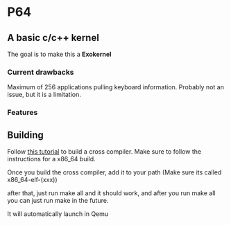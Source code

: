 # P64

## A basic c/c++ kernel

The goal is to make this a **Exokernel**

### Current drawbacks

Maximum of 256 applications pulling keyboard information. Probably not an issue, but it is a limitation.

### Features

## Building

Follow [this tutorial](wiki.osdev.org/GCC_Cross-Compiler) to build a cross compiler. Make sure to follow the instructions for a x86_64 build.

Once you build the cross compiler, add it to your path (Make sure its called x86_64-elf-(xxx))

after that, just run make all and it should work, and after you run make all you can just run make in the future.

It will automatically launch in Qemu
